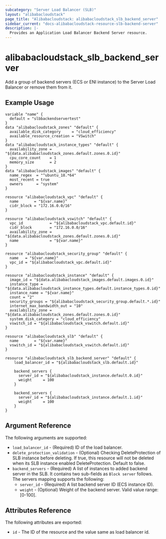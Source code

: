 ```yaml
---
subcategory: "Server Load Balancer (SLB)"
layout: "alibabacloudstack"
page_title: "Alibabacloudstack: alibabacloudstack_slb_backend_server"
sidebar_current: "docs-alibabacloudstack-resource-slb-backend-server"
description: |-
  Provides an Application Load Balancer Backend Server resource.
---
```


# alibabacloudstack\_slb\_backend\_server

Add a group of backend servers (ECS or ENI instance) to the Server Load Balancer or remove them from it.

## Example Usage

```
variable "name" {
  default = "slbbackendservertest"
}
data "alibabacloudstack_zones" "default" {
  available_disk_category     = "cloud_efficiency"
  available_resource_creation = "VSwitch"
}
data "alibabacloudstack_instance_types" "default" {
  availability_zone = "${data.alibabacloudstack_zones.default.zones.0.id}"
  cpu_core_count    = 1
  memory_size       = 2
}
data "alibabacloudstack_images" "default" {
  name_regex  = "^ubuntu_18.*64"
  most_recent = true
  owners      = "system"
}

resource "alibabacloudstack_vpc" "default" {
  name       = "${var.name}"
  cidr_block = "172.16.0.0/16"
}

resource "alibabacloudstack_vswitch" "default" {
  vpc_id            = "${alibabacloudstack_vpc.default.id}"
  cidr_block        = "172.16.0.0/16"
  availability_zone = "${data.alibabacloudstack_zones.default.zones.0.id}"
  name              = "${var.name}"
}

resource "alibabacloudstack_security_group" "default" {
  name   = "${var.name}"
  vpc_id = "${alibabacloudstack_vpc.default.id}"
}

resource "alibabacloudstack_instance" "default" {
  image_id = "${data.alibabacloudstack_images.default.images.0.id}"
  instance_type = "${data.alibabacloudstack_instance_types.default.instance_types.0.id}"
  instance_name = "${var.name}"
  count = "2"
  security_groups = "${alibabacloudstack_security_group.default.*.id}"
  internet_max_bandwidth_out = "10"
  availability_zone = "${data.alibabacloudstack_zones.default.zones.0.id}"
  system_disk_category = "cloud_efficiency"
  vswitch_id = "${alibabacloudstack_vswitch.default.id}"
}

resource "alibabacloudstack_slb" "default" {
  name       = "${var.name}"
  vswitch_id = "${alibabacloudstack_vswitch.default.id}"
}

resource "alibabacloudstack_slb_backend_server" "default" {
  	load_balancer_id = "${alibabacloudstack_slb.default.id}"
  	
	backend_servers {
      server_id = "${alibabacloudstack_instance.default.0.id}"
      weight     = 100
    }

    backend_servers {
      server_id = "${alibabacloudstack_instance.default.1.id}"
      weight     = 100
    }
}
```

## Argument Reference

The following arguments are supported:

* `load_balancer_id` - (Required) ID of the load balancer.
* `delete_protection_validation` - (Optional) Checking DeleteProtection of SLB instance before deleting. If true, this resource will not be deleted when its SLB instance enabled DeleteProtection. Default to false.
* `backend_servers` - (Required) A list of instances to added backend server in the SLB. It contains two sub-fields as `Block server` follows. The servers mapping supports the following:
  * `server_id` - (Required) A list backend server ID (ECS instance ID).
  * `weight` - (Optional) Weight of the backend server. Valid value range: [0-100]. 

## Attributes Reference

The following attributes are exported:

* `id` - The ID of the resource and the value same as load balancer id.
